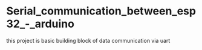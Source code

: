 # Serial_communication_between_esp32_-_arduino
this project is basic building block of data communication via uart
